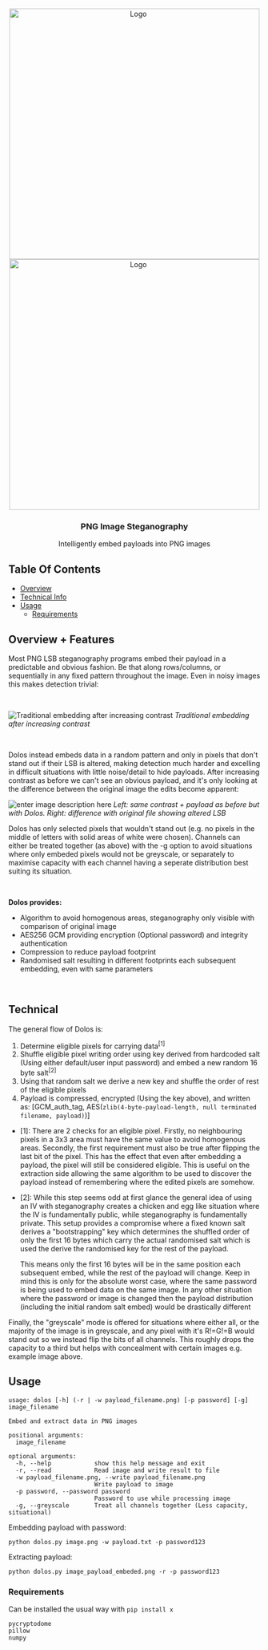 <br/>
<p align="center">
  <a href="https://github.com/PotatoKingTheVII/Dolos#gh-light-mode-only" gh-light-mode-only>
    <img src="https://i.imgur.com/35jTSXO.png#gh-light-mode-only" alt="Logo" width="500px">
  </a>

  <a href="https://github.com/PotatoKingTheVII/Dolos#gh-dark-mode-only" gh-light-mode-only>
    <img src="https://i.imgur.com/ZZF4H9C.png#gh-dark-mode-only" alt="Logo" width="500px">
  </a>

  <h3 align="center">PNG Image Steganography</h3>

  <p align="center">
    Intelligently embed payloads into PNG images
  </p>
</p>


## Table Of Contents

* [Overview](#overview--features)
* [Technical Info](#technical)
* [Usage](#usage)
  * [Requirements](#requirements)


## Overview + Features

Most PNG LSB steganography programs embed their payload in a predictable and obvious fashion. Be that along rows/columns, or sequentially in any fixed pattern throughout the image. Even in noisy images this makes detection trivial:

<br>

![Traditional embedding after increasing contrast](https://i.imgur.com/0KsF0ap.png)
*Traditional embedding after increasing contrast*

<br>

Dolos instead embeds data in a random pattern and only in pixels that don't stand out if their LSB is altered, making detection much harder and excelling in difficult situations with little noise/detail to hide payloads. After increasing contrast as before we can't see an obvious payload, and it's only looking at the difference between the original image the edits become apparent:

![enter image description here](https://i.imgur.com/cDHWg2g.png)
*Left: same contrast + payload as before but with Dolos. Right: difference with original file showing altered LSB*

Dolos has only selected pixels that wouldn't stand out (e.g. no pixels in the middle of letters with solid areas of white were chosen). Channels can either be treated together (as above) with the -g option to avoid situations where only embeded pixels would not be greyscale, or separately to maximise capacity with each channel having a seperate distribution best suiting its situation.

<br>

**Dolos provides:**
 - Algorithm to avoid homogenous areas, steganography only visible with comparison of original image
 - AES256 GCM providing encryption (Optional password) and integrity authentication
 - Compression to reduce payload footprint
 - Randomised salt resulting in different footprints each subsequent embedding, even with same parameters

<br>

## Technical
The general flow of Dolos is:

 1. Determine eligible pixels for carrying data<sup>[1]</sup>
 2. Shuffle eligible pixel writing order using key derived from hardcoded salt (Using either default/user input password) and embed a new random 16 byte salt<sup>[2]</sup>
3. Using that random salt we derive a new key and shuffle the order of rest of the eligible pixels
4. Payload is compressed, encrypted (Using the key above), and written as: [GCM_auth_tag, AES(`zlib(4-byte-payload-length, null terminated filename, payload)`)]


 - [1]: There are 2 checks for an eligible pixel. Firstly, no neighbouring
   pixels in a 3x3 area must have the same value to avoid homogenous
   areas. Secondly, the first requirement must also be true after
   flipping the last bit of the pixel. This has the effect that even
   after embedding a payload, the pixel will still be considered
   eligible. This is useful on the extraction side allowing the same
   algorithm to be used to discover the payload instead of remembering
   where the edited pixels are somehow.

 - [2]: While this step seems odd at first glance the general idea of using
   an IV with steganography creates a chicken and egg like situation
   where the IV is fundamentally public, while steganography is
   fundamentally private. This setup provides a compromise where a fixed
   known salt derives a "bootstrapping" key which determines the
   shuffled order of only the first 16 bytes which carry the actual
   randomised salt which is used the derive the randomised key for the
   rest of the payload. 
   
   This means only the first 16 bytes will be in the same position each
   subsequent embed, while the rest of the payload will change. Keep in
   mind this is only for the absolute worst case, where the same
   password is being used to embed data on the same image. In any other
   situation where the password or image is changed then the payload
   distribution (including the initial random salt embed) would be
   drastically different
   
Finally, the "greyscale" mode is offered for situations where either all, or the majority of the image is in greyscale, and any pixel with it's R!=G!=B would stand out so we instead flip the bits of all channels. This roughly drops the capacity to a third but helps with concealment with certain images e.g. example image above.

## Usage

```
usage: dolos [-h] (-r | -w payload_filename.png) [-p password] [-g] image_filename

Embed and extract data in PNG images

positional arguments:
  image_filename

optional arguments:
  -h, --help            show this help message and exit
  -r, --read            Read image and write result to file
  -w payload_filename.png, --write payload_filename.png
                        Write payload to image
  -p password, --password password
                        Password to use while processing image
  -g, --greyscale       Treat all channels together (Less capacity, situational)

```
Embedding payload with password:

    python dolos.py image.png -w payload.txt -p password123

Extracting payload:

    python dolos.py image_payload_embeded.png -r -p password123

### Requirements
Can be installed the usual way with `pip install x`

    pycryptodome
    pillow
    numpy
